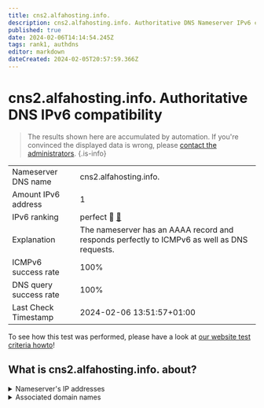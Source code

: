 ```yaml
---
title: cns2.alfahosting.info.
description: cns2.alfahosting.info. Authoritative DNS Nameserver IPv6 compatibility
published: true
date: 2024-02-06T14:14:54.245Z
tags: rank1, authdns
editor: markdown
dateCreated: 2024-02-05T20:57:59.366Z
---
```


# cns2.alfahosting.info. Authoritative DNS IPv6 compatibility

> The results shown here are accumulated by automation. If you're convinced the displayed data is wrong, please [contact the administrators](/howto/chat). 
{.is-info}




|   |   |
| - | - |
| Nameserver DNS name | cns2.alfahosting.info.
| Amount IPv6 address | 1
| IPv6 ranking | perfect :1st_place_medal: [🔗](/howto/ranking) |
| Explanation | The nameserver has an AAAA record and responds perfectly to ICMPv6 as well as DNS requests. |
| ICMPv6 success rate | 100%|
| DNS query success rate | 100% |
| Last Check Timestamp | 2024-02-06 13:51:57+01:00 |

To see how this test was performed, please have a look at [our website test criteria howto](/howto/testcriteria/authdns)!


## What is cns2.alfahosting.info. about?




<details>
<summary>Nameserver's IP addresses</summary>

2a01:4f8:201:22cc::105

</details>



<details>
<summary>Associated domain names</summary>

www.bundesarbeitsgericht.de

</details>
